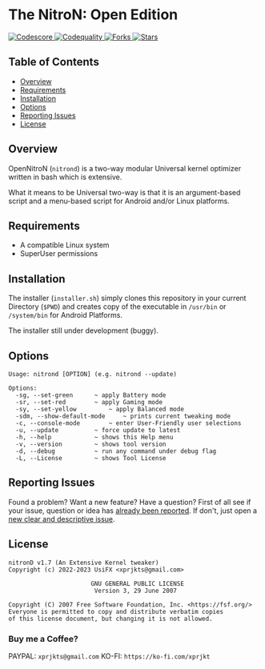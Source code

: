 # The NitroN: Open Edition

<a href="https://app.codiga.io/hub/project/34591/OpenNitroN/dashboard">
  <img src="https://api.codiga.io/project/34591/score/svg" alt="Codescore">
</a>

<a href="https://app.codiga.io/hub/project/34591/OpenNitroN/dashboard">
  <img src="https://api.codiga.io/project/34591/status/svg" alt="Codequality">
</a>

<a href="https://github.com/UsiFX/OpenNitroN/fork">
  <img src="https://img.shields.io/github/forks/UsiFX/OpenNitroN.svg?logo=github" alt="Forks">
</a>

<a href="https://github.com/UsiFX/OpenNitroN/stargazers">
  <img src="https://img.shields.io/github/stars/UsiFX/OpenNitroN.svg?logo=github-sponsors" alt="Stars">
</a>


## Table of Contents

- [Overview](#overview)
- [Requirements](#requirements)
- [Installation](#installation)
- [Options](#options)
- [Reporting Issues](#reporting-issues)
- [License](#license)

## Overview
OpenNitroN (`nitrond`) is a two-way modular Universal kernel 
optimizer written in bash which is extensive.

What it means to be Universal two-way is that it is
an argument-based script and a menu-based script for Android and/or Linux platforms.

## Requirements
- A compatible Linux system
- SuperUser permissions

## Installation
The installer (`installer.sh`) simply clones this repository
in your current Directory (`$PWD`) and creates copy of the executable
in `/usr/bin` or `/system/bin` for Android Platforms.

The installer still under development (buggy).

## Options
```
Usage: nitrond [OPTION] (e.g. nitrond --update)

Options:
  -sg, --set-green 		~ apply Battery mode
  -sr, --set-red 		~ apply Gaming mode
  -sy, --set-yellow 		~ apply Balanced mode
  -sdm, --show-default-mode 	~ prints current tweaking mode
  -c, --console-mode 		~ enter User-Friendly user selections
  -u, --update 			~ force update to latest
  -h, --help 			~ shows this Help menu
  -v, --version 		~ shows tool version
  -d, --debug 			~ run any command under debug flag
  -L, --License 		~ shows Tool License
```

## Reporting Issues

Found a problem? Want a new feature? Have a question?
First of all see if your issue, question or idea has [already been reported](https://github.com/UsiFX/OpenNitroN/issues?q=is%3Aissue). 
If don't, just open a [new clear and descriptive issue](https://github.com/UsiFX/OpenNitroN/issues/new/choose).

## License

```
nitronD v1.7 (An Extensive Kernel tweaker)
Copyright (c) 2022-2023 UsiFX <xprjkts@gmail.com>

                       GNU GENERAL PUBLIC LICENSE
                        Version 3, 29 June 2007

Copyright (C) 2007 Free Software Foundation, Inc. <https://fsf.org/>
Everyone is permitted to copy and distribute verbatim copies
of this license document, but changing it is not allowed.
```

### Buy me a Coffee?

PAYPAL: `xprjkts@gmail.com`
KO-FI: `https://ko-fi.com/xprjkt`
